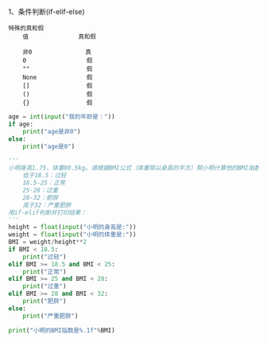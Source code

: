 1、条件判断(if-elif-else)

    特殊的真和假
        值              真和假
        
        非0               真
        0                 假
        ""                假
        None              假
        []                假
        ()                假
        {}                假
        

```python
age = int(input("我的年龄是："))
if age:
    print("age是非0")
else:
    print("age是0")
```

```python
'''
小明身高1.75，体重80.5kg。请根据BMI公式（体重除以身高的平方）帮小明计算他的BMI指数，并根据BMI指数：
    低于18.5：过轻
    18.5-25：正常
    25-28：过重
    28-32：肥胖
    高于32：严重肥胖
用if-elif判断并打印结果：
'''
height = float(input("小明的身高是:"))
weight = float(input("小明的体重是:"))
BMI = weight/height**2
if BMI < 18.5:
    print("过轻")
elif BMI >= 18.5 and BMI < 25:
    print("正常")
elif BMI >= 25 and BMI < 28:
    print("过重")
elif BMI >= 28 and BMI < 32:
    print("肥胖")
else:
    print("严重肥胖")

print("小明的BMI指数是%.1f"%BMI)
```